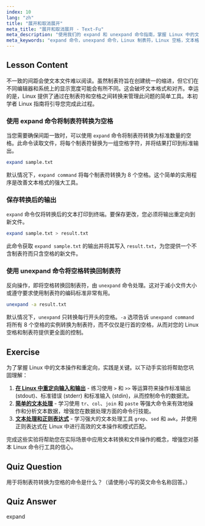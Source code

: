 ```yaml
---
index: 10
lang: "zh"
title: "展开和取消展开"
meta_title: "展开和取消展开 - Text-Fu"
meta_description: "使用我们的 expand 和 unexpand 命令指南，掌握 Linux 中的文本格式设置。了解如何将制表符转换为空格，以及将空格转换回制表符，以实现一致的文件布局。"
meta_keywords: "expand 命令，unexpand 命令，Linux 制表符，Linux 空格，文本格式化，Linux 教程，Linux 入门，Linux 指南"
---
```


## Lesson Content

不一致的间距会使文本文件难以阅读。虽然制表符旨在创建统一的缩进，但它们在不同编辑器和系统上的显示宽度可能会有所不同。这会破坏文本格式和对齐。幸运的是，Linux 提供了通过在制表符和空格之间转换来管理此问题的简单工具。本初学者 Linux 指南将引导您完成此过程。

### 使用 expand 命令将制表符转换为空格

当您需要确保间距一致时，可以使用 `expand` 命令将制表符转换为标准数量的空格。此命令读取文件，将每个制表符替换为一组空格字符，并将结果打印到标准输出。

```bash
expand sample.txt
```

默认情况下，`expand command` 将每个制表符转换为 8 个空格。这个简单的实用程序是改善文本格式的强大工具。

### 保存转换后的输出

`expand` 命令仅将转换后的文本打印到终端。要保存更改，您必须将输出重定向到新文件。

```bash
expand sample.txt > result.txt
```

此命令获取 `expand sample.txt` 的输出并将其写入 `result.txt`，为您提供一个不含制表符而只含空格的新文件。

### 使用 unexpand 命令将空格转换回制表符

反向操作，即将空格转换回制表符，由 `unexpand` 命令处理。这对于减小文件大小或遵守要求使用制表符的编码标准非常有用。

```bash
unexpand -a result.txt
```

默认情况下，`unexpand` 只转换每行开头的空格。`-a` 选项告诉 `unexpand command` 将所有 8 个空格的实例转换为制表符，而不仅仅是行首的空格，从而对您的 Linux 空格和制表符提供更全面的控制。

## Exercise

为了掌握 Linux 中的文本操作和重定向，实践是关键。以下动手实验将帮助您巩固理解：

1. **[在 Linux 中重定向输入和输出](https://labex.io/zh/labs/comptia-redirecting-input-and-output-in-linux-590840)** - 练习使用 `>` 和 `>>` 等运算符来操作标准输出 (stdout)、标准错误 (stderr) 和标准输入 (stdin)，从而控制命令的数据流。
2. **[简单的文本处理](https://labex.io/zh/labs/linux-simple-text-processing-18004)** - 学习使用 `tr`、`col`、`join` 和 `paste` 等强大命令来有效地操作和分析文本数据，增强您在数据处理方面的命令行技能。
3. **[文本处理和正则表达式](https://labex.io/zh/labs/linux-text-processing-and-regular-expressions-18003)** - 学习强大的文本处理工具 `grep`、`sed` 和 `awk`，并使用正则表达式在 Linux 中进行高效的文本操作和模式匹配。

完成这些实验将帮助您在实际场景中应用文本转换和文件操作的概念，增强您对基本 Linux 命令行工具的信心。

## Quiz Question

用于将制表符转换为空格的命令是什么？（请使用小写的英文命令名称回答。）

## Quiz Answer

expand
